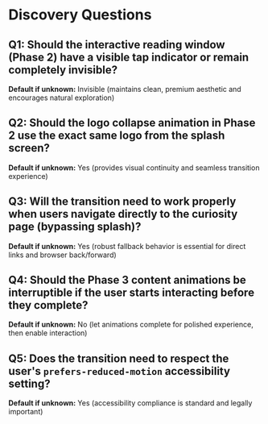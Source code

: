 # Discovery Questions

## Q1: Should the interactive reading window (Phase 2) have a visible tap indicator or remain completely invisible?
**Default if unknown:** Invisible (maintains clean, premium aesthetic and encourages natural exploration)

## Q2: Should the logo collapse animation in Phase 2 use the exact same logo from the splash screen?
**Default if unknown:** Yes (provides visual continuity and seamless transition experience)

## Q3: Will the transition need to work properly when users navigate directly to the curiosity page (bypassing splash)?
**Default if unknown:** Yes (robust fallback behavior is essential for direct links and browser back/forward)

## Q4: Should the Phase 3 content animations be interruptible if the user starts interacting before they complete?
**Default if unknown:** No (let animations complete for polished experience, then enable interaction)

## Q5: Does the transition need to respect the user's `prefers-reduced-motion` accessibility setting?
**Default if unknown:** Yes (accessibility compliance is standard and legally important)